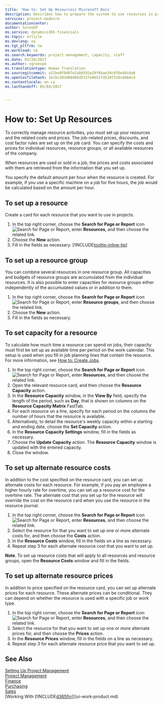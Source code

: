 ```yaml
---
title: 'How to: Set Up Resources| Microsoft Docs'
description: Describes how to prepare the system to use resources in projects.
services: project-madeira
documentationcenter: 
author: SorenGP
ms.service: dynamics365-financials
ms.topic: article
ms.devlang: na
ms.tgt_pltfrm: na
ms.workload: na
ms.search.keywords: project management, capacity, staff
ms.date: 03/28/2017
ms.author: sgroespe
ms.translationtype: Human Translation
ms.sourcegitcommit: a31be0f9d07e2abb591e26f6bae34c6f6e4dcda6
ms.openlocfilehash: 16cbc303d6846bd532fe8651fd5207528cd464c4
ms.contentlocale: en-ca
ms.lasthandoff: 05/04/2017


---
```

# <a name="how-to-set-up-resources"></a>How to: Set Up Resources
To correctly manage resource activities, you must set up your resources and the related costs and prices. The job-related prices, discounts, and cost factor rules are set up on the job card. You can specify the costs and prices for individual resources, resource groups, or all available resources of the company.

When resources are used or sold in a job, the prices and costs associated with them are retrieved from the information that you set up.

You specify the default amount per hour when the resource is created. For example, if you use a specific machine on a job for five hours, the job would be calculated based on the amount per hour.

## <a name="to-set-up-a-resource"></a>To set up a resource
Create a card for each resource that you want to use in projects.

1. In the top right corner, choose the **Search for Page or Report** icon ![Search for Page or Report](media/ui-search/search_small.png "Search for Page or Report icon"), enter **Resources**, and then choose the related link.
2. Choose the **New** action.
3. Fill in the fields as necessary. [!INCLUDE[tooltip-inline-tip](includes/tooltip-inline-tip_md.md)]  

## <a name="to-set-up-a-resource-group"></a>To set up a resource group
You can combine several resources in one resource group. All capacities and budgets of resource groups are accumulated from the individual resources. It is also possible to enter capacities for resource groups either independently of the accumulated values or in addition to them.

1. In the top right corner, choose the **Search for Page or Report** icon ![Search for Page or Report](media/ui-search/search_small.png "Search for Page or Report icon"), enter **Resource groups**, and then choose the related link.
2. Choose the **New** action.
3. Fill in the fields as necessary.

## <a name="to-set-capacity-for-a-resource"></a>To set capacity for a resource
To calculate how much time a resource can spend on jobs, their capacity must first be set up as available time per period on the work calendar. This setup is used when you fill in job planning lines that contain the resource. For more information, see [How to: Create Jobs](projects-how-create-jobs.md).

1. In the top right corner, choose the **Search for Page or Report** icon ![Search for Page or Report](media/ui-search/search_small.png "Search for Page or Report icon"), enter **Resources**, and then choose the related link.
2. Open the relevant resource card, and then choose the **Resource Capacity** action.
3. In the **Resource Capacity** window, in the **View By** field, specify the length of the period, such as **Day**, that is shown on columns on the **Resource Capacity Matrix** FastTab.
4. For each resource on a line, specify for each period on the columns the number of hours that the resource is available.
5. Alternatively, to detail the resource's weekly capacity within a starting and ending date, choose the **Set Capacity** action.
6. In the **Resource Capacity Settings** window, fill in the fields as necessary.
7. Choose the **Update Capacity** action. The **Resource Capacity** window is updated with the entered capacity.
8. Close the window.

## <a name="to-set-up-alternate-resource-costs"></a>To set up alternate resource costs
In addition to the cost specified on the resource card, you can set up alternate costs for each resource. For example, if you pay an employee a higher hourly rate for overtime, you can set up a resource cost for the overtime rate. The alternate cost that you set up for the resource will override the cost on the resource card when you use the resource in the resource journal.

1. In the top right corner, choose the **Search for Page or Report** icon ![Search for Page or Report](media/ui-search/search_small.png "Search for Page or Report icon"), enter **Resources**, and then choose the related link.  
2. Select the resource for that you want to set up one or more alternate costs for, and then choose the **Costs** action.  
3. In the **Resource Costs** window, fill in the fields on a line as necessary.  
4. Repeat step 3 for each alternate resource cost that you want to set up.

**Note**. To set up resource costs that will apply to all resources and resource groups, open the **Resource Costs** window and fill in the fields.

## <a name="to-set-up-alternate-resource-prices"></a>To set up alternate resource prices
In addition to price specified on the resource card, you can set up alternate prices for each resource. These alternate prices can be conditional. They can depend on whether the resource is used with a specific job or work type.

1. In the top right corner, choose the **Search for Page or Report** icon ![Search for Page or Report](media/ui-search/search_small.png "Search for Page or Report icon"), enter **Resources**, and then choose the related link.
2. Select the resource for that you want to set up one or more alternate prices for, and then choose the **Prices** action.
3. In the **Resource Prices** window, fill in the fields on a line as necessary.
4. Repeat step 3 for each alternate resource price that you want to set up.

## <a name="see-also"></a>See Also
[Setting Up Project Management](projects-setup-projects.md)  
[Project Management](projects-manage-projects.md)  
[Finance](finance.md)  
[Purchasing](purchasing-manage-purchasing.md)         
[Sales](sales-manage-sales.md)      
[Working With [!INCLUDE[d365fin](includes/d365fin_md.md)]](ui-work-product.md)  

